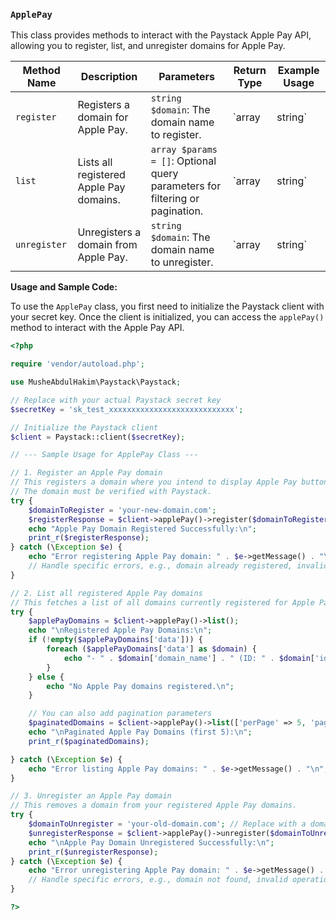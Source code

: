 ### `ApplePay`

This class provides methods to interact with the Paystack Apple Pay API, allowing you to register, list, and unregister domains for Apple Pay.

| Method Name | Description | Parameters | Return Type | Example Usage |
|---|---|---|---|---|
| `register` | Registers a domain for Apple Pay. | `string $domain`: The domain name to register. | `array|string` | ```php $client->applePay()->register('yourdomain.com'); ``` |
| `list` | Lists all registered Apple Pay domains. | `array $params = []`: Optional query parameters for filtering or pagination. | `array|string` | ```php $client->applePay()->list(['perPage' => 10]); ``` |
| `unregister` | Unregisters a domain from Apple Pay. | `string $domain`: The domain name to unregister. | `array|string` | ```php $client->applePay()->unregister('yourdomain.com'); ``` |

**Usage and Sample Code:**

To use the `ApplePay` class, you first need to initialize the Paystack client with your secret key. Once the client is initialized, you can access the `applePay()` method to interact with the Apple Pay API.

```php
<?php

require 'vendor/autoload.php';

use MusheAbdulHakim\Paystack\Paystack;

// Replace with your actual Paystack secret key
$secretKey = 'sk_test_xxxxxxxxxxxxxxxxxxxxxxxxxxxx';

// Initialize the Paystack client
$client = Paystack::client($secretKey);

// --- Sample Usage for ApplePay Class ---

// 1. Register an Apple Pay domain
// This registers a domain where you intend to display Apple Pay buttons.
// The domain must be verified with Paystack.
try {
    $domainToRegister = 'your-new-domain.com';
    $registerResponse = $client->applePay()->register($domainToRegister);
    echo "Apple Pay Domain Registered Successfully:\n";
    print_r($registerResponse);
} catch (\Exception $e) {
    echo "Error registering Apple Pay domain: " . $e->getMessage() . "\n";
    // Handle specific errors, e.g., domain already registered, invalid domain.
}

// 2. List all registered Apple Pay domains
// This fetches a list of all domains currently registered for Apple Pay on your Paystack account.
try {
    $applePayDomains = $client->applePay()->list();
    echo "\nRegistered Apple Pay Domains:\n";
    if (!empty($applePayDomains['data'])) {
        foreach ($applePayDomains['data'] as $domain) {
            echo "- " . $domain['domain_name'] . " (ID: " . $domain['id'] . ")\n";
        }
    } else {
        echo "No Apple Pay domains registered.\n";
    }

    // You can also add pagination parameters
    $paginatedDomains = $client->applePay()->list(['perPage' => 5, 'page' => 1]);
    echo "\nPaginated Apple Pay Domains (first 5):\n";
    print_r($paginatedDomains);

} catch (\Exception $e) {
    echo "Error listing Apple Pay domains: " . $e->getMessage() . "\n";
}

// 3. Unregister an Apple Pay domain
// This removes a domain from your registered Apple Pay domains.
try {
    $domainToUnregister = 'your-old-domain.com'; // Replace with a domain you wish to unregister
    $unregisterResponse = $client->applePay()->unregister($domainToUnregister);
    echo "\nApple Pay Domain Unregistered Successfully:\n";
    print_r($unregisterResponse);
} catch (\Exception $e) {
    echo "Error unregistering Apple Pay domain: " . $e->getMessage() . "\n";
    // Handle specific errors, e.g., domain not found, invalid operation.
}

?>